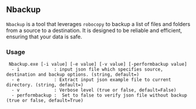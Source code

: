 ## Nbackup
`Nbackup` is a tool that leverages `robocopy` to backup a list of files and folders from a source to a destination. It is designed to be reliable and efficient, ensuring that your data is safe.

### Usage

```
 Nbackup.exe [-i value] [-e value] [-v value] [-performbackup value]
  - i             : input json file which specifies source, destination and backup options. (string, default=)
  - e             : Extract input json example file to current directory. (string, default=)
  - v             : Verbose level (true or false, default=False)
  - performbackup :  Set to false to verify json file without backup (true or false, default=True)
```
